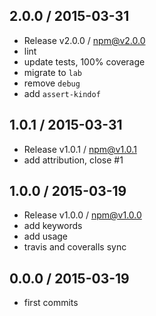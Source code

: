 

## 2.0.0 / 2015-03-31
- Release v2.0.0 / npm@v2.0.0
- lint
- update tests, 100% coverage
- migrate to `lab`
- remove `debug`
- add `assert-kindof`

## 1.0.1 / 2015-03-31
- Release v1.0.1 / npm@v1.0.1
- add attribution, close #1

## 1.0.0 / 2015-03-19
- Release v1.0.0 / npm@v1.0.0
- add keywords
- add usage
- travis and coveralls sync

## 0.0.0 / 2015-03-19
- first commits